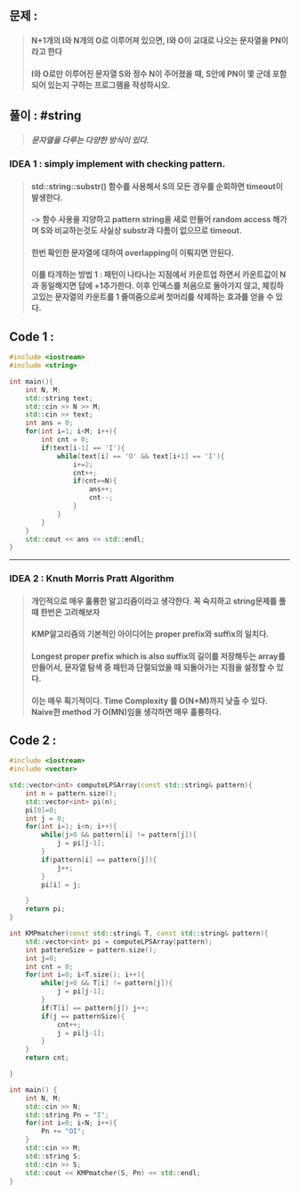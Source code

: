 ## 문제 :
> #### N+1개의 I와 N개의 O로 이루어져 있으면, I와 O이 교대로 나오는 문자열을 PN이라고 한다
> #### I와 O로만 이루어진 문자열 S와 정수 N이 주어졌을 때, S안에 PN이 몇 군데 포함되어 있는지 구하는 프로그램을 작성하시오.

## 풀이 : #string
> ##### 문자열을 다루는 다양한 방식이 있다.

### IDEA 1 : simply implement with checking pattern.
> #### std::string::substr() 함수를 사용해서 S의 모든 경우를 순회하면 timeout이 발생한다.
> #### -> 함수 사용을 지양하고 pattern string을 새로 만들어 random access 해가며 S와 비교하는것도 사실상 substr과 다름이 없으므로 timeout.
> #### 한번 확인한 문자열에 대하여 overlapping이 이뤄지면 안된다.
> #### 이를 타개하는 방법 1 : 패턴이 나타나는 지점에서 카운트업 하면서 카운트값이 N과 동일해지면 답에 +1추가한다. 이후 인덱스를 처음으로 돌아가지 않고, 체킹하고있는 문자열의 카운트를 1 줄여줌으로써 첫머리를 삭제하는 효과를 얻을 수 있다.

## Code 1 :
```cpp
#include <iostream>
#include <string>

int main(){
    int N, M;
    std::string text;
    std::cin >> N >> M;
    std::cin >> text;
    int ans = 0;
    for(int i=1; i<M; i++){
        int cnt = 0;
        if(text[i-1] == 'I'){
            while(text[i] == 'O' && text[i+1] == 'I'){
                i+=2;
                cnt++;
                if(cnt==N){
                    ans++;
                    cnt--;
                }
            }
        }
    }
    std::cout << ans << std::endl;
}
```
---------------------------------
### IDEA 2 : Knuth Morris Pratt Algorithm
> #### 개인적으로 매우 훌륭한 알고리즘이라고 생각한다. 꼭 숙지하고 string문제를 풀 때 한번은 고려해보자
> #### KMP알고리즘의 기본적인 아이디어는 proper prefix와 suffix의 일치다.
> #### Longest proper prefix which is also suffix의 길이를 저장해두는 array를 만들어서, 문자열 탐색 중 패턴과 단절되었을 때 되돌아가는 지점을 설정할 수 있다.
> #### 이는 매우 획기적이다. Time Complexity 를 O(N+M)까지 낮출 수 있다. Naive한 method 가 O(MN)임을 생각하면 매우 훌륭하다.

## Code 2 :
```cpp
#include <iostream>
#include <vector>

std::vector<int> computeLPSArray(const std::string& pattern){
    int n = pattern.size();
    std::vector<int> pi(n);
    pi[0]=0;
    int j = 0;
    for(int i=1; i<n; i++){
        while(j>0 && pattern[i] != pattern[j]){
            j = pi[j-1];
        }
        if(pattern[i] == pattern[j]){
            j++;
        }
        pi[i] = j;

    }
    return pi;
}

int KMPmatcher(const std::string& T, const std::string& pattern){
    std::vector<int> pi = computeLPSArray(pattern);
    int patternSize = pattern.size();
    int j=0;
    int cnt = 0;
    for(int i=0; i<T.size(); i++){
        while(j>0 && T[i] != pattern[j]){
            j = pi[j-1];
        }
        if(T[i] == pattern[j]) j++;
        if(j == patternSize){
            cnt++;
            j = pi[j-1];
        }
    }
    return cnt;

}

int main() {
    int N, M;
    std::cin >> N;
    std::string Pn = "I";
    for(int i=0; i<N; i++){
        Pn += "OI";
    }
    std::cin >> M;
    std::string S;
    std::cin >> S;
    std::cout << KMPmatcher(S, Pn) << std::endl;
}
```
